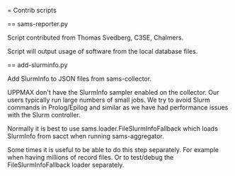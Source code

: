 
= Contrib scripts

== sams-reporter.py

Script contributed from Thomas Svedberg, C3SE, Chalmers.

Script will output usage of software from the local database files.

== add-slurminfo.py

Add SlurmInfo to JSON files from sams-collector.

UPPMAX don't have the SlurmInfo sampler enabled on the collector. Our
users typically run large numbers of small jobs. We try to avoid Slurm
commands in Prolog/Epilog and similar as we have had performance
issues with the Slurm controller.

Normally it is best to use sams.loader.FileSlurmInfoFallback which
loads SlurmInfo from sacct when running sams-aggregator.

Some times it is useful to be able to do this step separately. For
example when having millions of record files. Or to test/debug the
FileSlurmInfoFallback loader separately.
